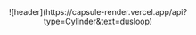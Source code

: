 <div align="center">
  ![header](https://capsule-render.vercel.app/api?type=Cylinder&text=dusloop)
</div>
